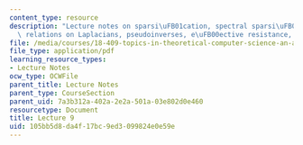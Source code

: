 ```yaml
---
content_type: resource
description: "Lecture notes on sparsi\uFB01cation, spectral sparsi\uFB01ers, order\
  \ relations on Laplacians, pseudoinverses, e\uFB00ective resistance, and error bounds."
file: /media/courses/18-409-topics-in-theoretical-computer-science-an-algorithmists-toolkit-fall-2009/105bb5d8da4f17bc9ed3099824e0e59e_MIT18_409F09_scribe9.pdf
file_type: application/pdf
learning_resource_types:
- Lecture Notes
ocw_type: OCWFile
parent_title: Lecture Notes
parent_type: CourseSection
parent_uid: 7a3b312a-402a-2e2a-501a-03e802d0e460
resourcetype: Document
title: Lecture 9
uid: 105bb5d8-da4f-17bc-9ed3-099824e0e59e
---
```

